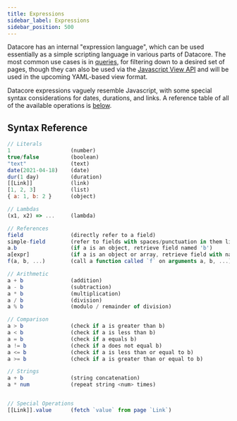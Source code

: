```yaml
---
title: Expressions
sidebar_label: Expressions
sidebar_position: 500
---
```


Datacore has an internal "expression language", which can be used essentially as a simple scripting language in various parts of Datacore. The most common use cases is in [queries](../data/index.md), for filtering down to a desired set of pages, though they can also be used via the [Javascript View API](../code-views/index.md)
and will be used in the upcoming YAML-based view format.

Datacore expressions vaguely resemble Javascript, with some special syntax considerations for dates, durations, and links. A reference table of all of the available
operations is [below](#syntax-reference).

## Syntax Reference

```js
// Literals
1                   (number)
true/false          (boolean)
"text"              (text)
date(2021-04-18)    (date)
dur(1 day)          (duration)
[[Link]]            (link)
[1, 2, 3]           (list)
{ a: 1, b: 2 }      (object)

// Lambdas
(x1, x2) => ...     (lambda)

// References
field               (directly refer to a field)
simple-field        (refer to fields with spaces/punctuation in them like "Simple Field!")
a.b                 (if a is an object, retrieve field named 'b')
a[expr]             (if a is an object or array, retrieve field with name specified by expression 'expr')
f(a, b, ...)        (call a function called `f` on arguments a, b, ...)

// Arithmetic
a + b               (addition)
a - b               (subtraction)
a * b               (multiplication)
a / b               (division)
a % b               (modulo / remainder of division)

// Comparison
a > b               (check if a is greater than b)
a < b               (check if a is less than b)
a = b               (check if a equals b)
a != b              (check if a does not equal b)
a <= b              (check if a is less than or equal to b)
a >= b              (check if a is greater than or equal to b)

// Strings
a + b               (string concatenation)
a * num             (repeat string <num> times)


// Special Operations
[[Link]].value      (fetch `value` from page `Link`)
```